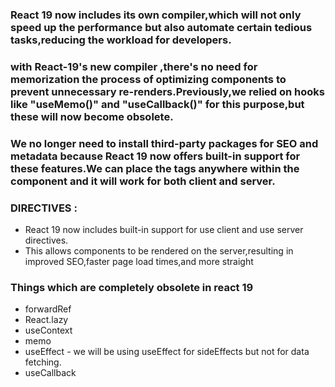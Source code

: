 ### React 19 now includes its own compiler,which will not only speed up the performance but also automate certain tedious tasks,reducing the workload for developers.

### with React-19's new compiler ,there's no need for memorization the process of optimizing components to prevent unnecessary re-renders.Previously,we relied on hooks like "useMemo()" and "useCallback()" for this purpose,but these will now become obsolete.

### We no longer need to install third-party packages for SEO and metadata because React 19 now offers built-in support for these features.We can place the tags anywhere within the component and it will work for both client and server.

### DIRECTIVES :

- React 19 now includes built-in support for use client and use server directives.
- This allows components to be rendered on the server,resulting in improved SEO,faster page load times,and more straight

### Things which are completely obsolete in react 19

- forwardRef
- React.lazy
- useContext
- memo
- useEffect - we will be using useEffect for sideEffects but not for data fetching.
- useCallback
